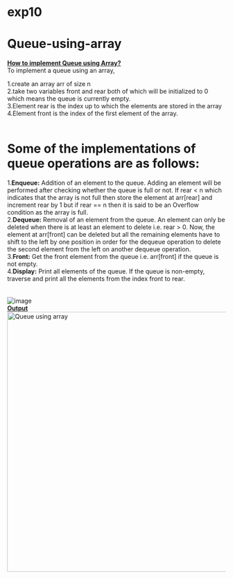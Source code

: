 # exp10
# Queue-using-array<br>
<b><ins>How to implement Queue using Array?</b></ins><br>
To implement a queue using an array, <br>

1.create an array arr of size n<br>
2.take two variables front and rear both of which will be initialized to 0 which means the queue is currently empty. <br>
3.Element rear is the index up to which the elements are stored in the array<br>
4.Element front is the index of the first element of the array. <br>
<br>
# Some of the implementations of queue operations are as follows: <br>
1.<b>Enqueue:</b> Addition of an element to the queue. Adding an element will be performed after checking whether the queue is full or not. If rear < n which indicates that the array is not full then store the element at arr[rear] and increment rear by 1 but if rear == n then it is said to be an Overflow condition as the array is full.<br>
2.<b>Dequeue:</b> Removal of an element from the queue. An element can only be deleted when there is at least an element to delete i.e. rear > 0. Now, the element at arr[front] can be deleted but all the remaining elements have to shift to the left by one position in order for the dequeue operation to delete the second element from the left on another dequeue operation.<br>
3.<b>Front:</b> Get the front element from the queue i.e. arr[front] if the queue is not empty.<br>
4.<b>Display:</b> Print all elements of the queue. If the queue is non-empty, traverse and print all the elements from the index front to rear.<br>
<br>
<br>
![image](https://user-images.githubusercontent.com/125802204/234173572-3073a47e-e125-43cc-b3cb-96961f75499b.png)
<br>
<b><ins> Output </b></ins>
<br>
<img width="599" alt="Queue using array" src="https://user-images.githubusercontent.com/125802204/234174393-529ae8b2-2fe0-4eb6-9d0b-86d2f33d4dc0.png">

